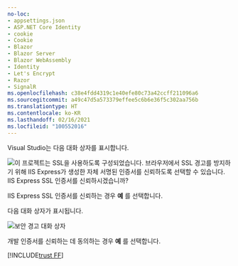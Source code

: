 ```yaml
---
no-loc:
- appsettings.json
- ASP.NET Core Identity
- cookie
- Cookie
- Blazor
- Blazor Server
- Blazor WebAssembly
- Identity
- Let's Encrypt
- Razor
- SignalR
ms.openlocfilehash: c38e4fdd4319c1e40efe80c73a42ccff211096a6
ms.sourcegitcommit: a49c47d5a573379effee5c6b6e36f5c302aa756b
ms.translationtype: HT
ms.contentlocale: ko-KR
ms.lasthandoff: 02/16/2021
ms.locfileid: "100552016"
---
```

Visual Studio는 다음 대화 상자를 표시합니다.

![이 프로젝트는 SSL을 사용하도록 구성되었습니다. 브라우저에서 SSL 경고를 방지하기 위해 IIS Express가 생성한 자체 서명된 인증서를 신뢰하도록 선택할 수 있습니다. IIS Express SSL 인증서를 신뢰하시겠습니까?](~/getting-started/_static/trustCert.png)

IIS Express SSL 인증서를 신뢰하는 경우 **예** 를 선택합니다.

다음 대화 상자가 표시됩니다.

![보안 경고 대화 상자](~/getting-started/_static/cert.png)

개발 인증서를 신뢰하는 데 동의하는 경우 **예** 를 선택합니다.

[!INCLUDE[trust FF](~/includes/trust-ff.md)]